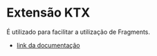 # Extensão KTX

É utilizado para facilitar a utilização de Fragments.

- [link da documentação](https://developer.android.com/kotlin/ktx?hl=pt-br)
